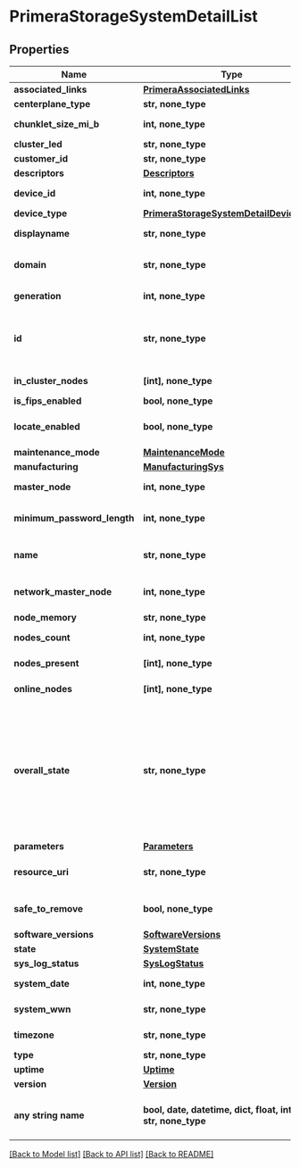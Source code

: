 # PrimeraStorageSystemDetailList


## Properties
Name | Type | Description | Notes
------------ | ------------- | ------------- | -------------
**associated_links** | [**PrimeraAssociatedLinks**](PrimeraAssociatedLinks.md) |  | [optional] 
**centerplane_type** | **str, none_type** | Centerplane type | [optional] 
**chunklet_size_mi_b** | **int, none_type** | Size of chunklet in MiB | [optional] 
**cluster_led** | **str, none_type** | Cluster LED state | [optional] 
**customer_id** | **str, none_type** | customerId | [optional] 
**descriptors** | [**Descriptors**](Descriptors.md) |  | [optional] 
**device_id** | **int, none_type** | Numeric ID of the resource &#x60;Filter&#x60; | [optional] 
**device_type** | [**PrimeraStorageSystemDetailDeviceType**](PrimeraStorageSystemDetailDeviceType.md) |  | [optional] 
**displayname** | **str, none_type** | Array Display name | [optional] 
**domain** | **str, none_type** | Domain that the resource belongs to | [optional] 
**generation** | **int, none_type** | generation &#x60;Filter, Sort&#x60; | [optional] 
**id** | **str, none_type** | SystemWWN/UUID string uniquely identifying the storage system object. &#x60;Filter&#x60; | [optional] 
**in_cluster_nodes** | **[int], none_type** | IDs of the nodes that are in cluster | [optional] 
**is_fips_enabled** | **bool, none_type** | Flag for FIPS | [optional] 
**locate_enabled** | **bool, none_type** | Indicates if the locate beacon is enabled or not | [optional] 
**maintenance_mode** | [**MaintenanceMode**](MaintenanceMode.md) |  | [optional] 
**manufacturing** | [**ManufacturingSys**](ManufacturingSys.md) |  | [optional] 
**master_node** | **int, none_type** | ID of the master node | [optional] 
**minimum_password_length** | **int, none_type** | Minimum length of password for users | [optional] 
**name** | **str, none_type** | Name of the resource &#x60;Filter, Sort&#x60; | [optional] 
**network_master_node** | **int, none_type** | The Node ID of the current network master &#x60;Filter, Sort&#x60; | [optional] 
**node_memory** | **str, none_type** | Node memory size | [optional] 
**nodes_count** | **int, none_type** | Number of nodes in the system | [optional] 
**nodes_present** | **[int], none_type** | IDs of the nodes that are present | [optional] 
**online_nodes** | **[int], none_type** | IDs of the nodes that are online | [optional] 
**overall_state** | **str, none_type** | overallState state derived from enclosure, disk and node state For deviceType1 State derived from ports, enclosure, disk and node state for deviceType2 state is state reported by deviceType2 array &#x60;Filter, Sort&#x60; | [optional] 
**parameters** | [**Parameters**](Parameters.md) |  | [optional] 
**resource_uri** | **str, none_type** | resourceUri for detailed storage object | [optional] 
**safe_to_remove** | **bool, none_type** | Indicates if the component is safe to remove | [optional] 
**software_versions** | [**SoftwareVersions**](SoftwareVersions.md) |  | [optional] 
**state** | [**SystemState**](SystemState.md) |  | [optional] 
**sys_log_status** | [**SysLogStatus**](SysLogStatus.md) |  | [optional] 
**system_date** | **int, none_type** | Current date of the system | [optional] 
**system_wwn** | **str, none_type** | WWN of the array &#x60;Filter, Sort&#x60; | [optional] 
**timezone** | **str, none_type** | Current timezone of the system | [optional] 
**type** | **str, none_type** | type | [optional] 
**uptime** | [**Uptime**](Uptime.md) |  | [optional] 
**version** | [**Version**](Version.md) |  | [optional] 
**any string name** | **bool, date, datetime, dict, float, int, list, str, none_type** | any string name can be used but the value must be the correct type | [optional]

[[Back to Model list]](../README.md#documentation-for-models) [[Back to API list]](../README.md#documentation-for-api-endpoints) [[Back to README]](../README.md)


